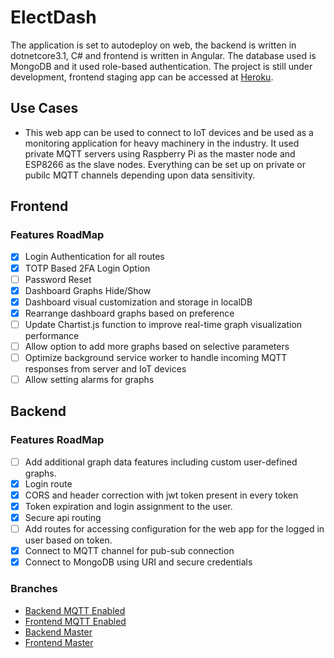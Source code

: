 # ElectDash 
The application is set to autodeploy on web, the backend is written in dotnetcore3.1, C# and frontend is written in Angular. The database used is MongoDB and it used role-based authentication. The project is still under development, frontend staging app can be accessed at [Heroku](https://electdash-staging.herokuapp.com/).

## Use Cases
- This web app can be used to connect to IoT devices and be used as a monitoring application for heavy machinery in the industry. It used private MQTT servers using Raspberry Pi as the master node and ESP8266 as the slave nodes. Everything can be set up on private or pubilc MQTT channels depending upon data sensitivity.

## Frontend 
### Features RoadMap
- [x] Login Authentication for all routes
- [x] TOTP Based 2FA Login Option
- [ ] Password Reset
- [x] Dashboard Graphs Hide/Show
- [x] Dashboard visual customization and storage in localDB
- [x] Rearrange dashboard graphs based on preference
- [ ] Update Chartist.js function to improve real-time graph visualization performance
- [ ] Allow option to add more graphs based on selective parameters
- [ ] Optimize background service worker to handle incoming MQTT responses from server and IoT devices
- [ ] Allow setting alarms for graphs 

## Backend
### Features RoadMap
- [ ] Add additional graph data features including custom user-defined graphs.
- [x] Login route
- [x] CORS and header correction with jwt token present in every token
- [x] Token expiration and login assignment to the user.
- [x] Secure api routing
- [ ] Add routes for accessing configuration for the web app for the logged in user based on token.
- [x] Connect to MQTT channel for pub-sub connection
- [x] Connect to MongoDB using URI and secure credentials

### Branches
- [Backend MQTT Enabled](https://github.com/Heave6899/ElectDash/tree/backend-feature-mqtt)
- [Frontend MQTT Enabled](https://github.com/Heave6899/ElectDash/tree/frontend-mqtt)
- [Backend Master](https://github.com/Heave6899/ElectDash/tree/backend-master)
- [Frontend Master](https://github.com/Heave6899/ElectDash/tree/frontend-master)
